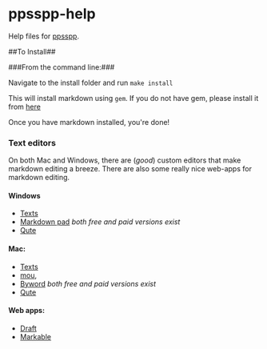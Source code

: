 ppsspp-help
===========

Help files for [ppsspp](https://github.com/hrydgard/ppsspp).

##To Install##


###From the command line:###

Navigate to the install folder and run ```make install```  

This will install markdown using  ```gem```. If you do not have gem, please install it from [here](http://rubygems.org/pages/download)

Once you have markdown installed, you're done!

### Text editors ###

On both Mac and Windows, there are (*good*) custom editors that make markdown editing a breeze.
There are also some really nice web-apps for markdown editing.

#### Windows ####

* [Texts](http://www.texts.io/) 
* [Markdown pad](http://markdownpad.com/) *both free and paid versions exist*
* [Qute](http://www.inkcode.net/qute)

#### Mac: ####

* [Texts](http://www.texts.io/) 
* [mou](http://mouapp.com/), 
* [Byword](http://www.bywordapp.com/) *both free and paid versions exist*
* [Qute](http://www.inkcode.net/qute)

#### Web apps: ####

* [Draft](https://draftin.com/)
* [Markable](http://markable.in/)
* [StackEdit](https://stackedit.io/) *not strictly markdown. StackOverflow version*

#### Other poor souls: #####

Don't worry, we always have ```vi``` and ```emacs``` ;). But, seriously:

* [Notepad++](http://notepad-plus-plus.org/) *works on the big three*
* [Sublime Text *my personal favorite*](http://www.sublimetext.com/) *works on the big three*

## To contribute: ##

### Things to do: ###

* fill up the ```[TODO]```'s scattered around the codebase.
* Add a section for developers which details PPSSPP's architecture.
* Translate this helpfile to other languages.
* improve the FAQ to include common questions / mistakes.
* improve the CSS (I'm no CSS expert by any stretch of the imagination).

Credits:
========
The help files are generated using [Markdown](http://daringfireball.net/projects/markdown/)

The helpfiles use the [Acid fontface](http://26plus-zeichen.de/fonts/acid-type/). A big thank
you to [Stephen Baum](http://baumbastisch.com/) for the fontface!

